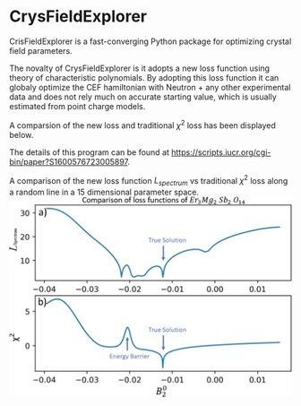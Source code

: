 # CrysFieldExplorer
CrisFieldExplorer is a fast-converging Python package for optimizing crystal field parameters.

The novalty of CrysFieldExplorer is it adopts a new loss function using theory of characteristic polynomials. By adopting this loss function it can globaly optimize the CEF hamiltonian with Neutron + any other experimental data and does not rely much on accurate starting value, which is usually estimated from point charge models.

A comparsion of the new loss and traditional $\chi^2$ loss has been displayed below.

The details of this program can be found at https://scripts.iucr.org/cgi-bin/paper?S1600576723005897.

A comparison of the new loss function $L_{spectrum}$ vs traditional $\chi^2$ loss along a random line in a 15 dimensional parameter space.
![alt text](images/loss.jpg)
